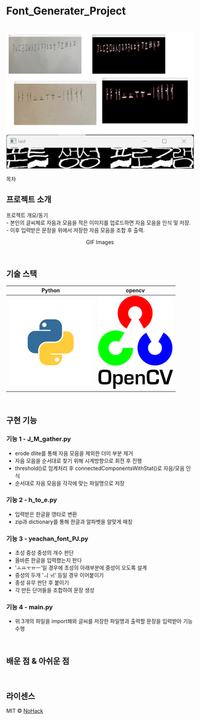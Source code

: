 # Font_Generater_Project

<p align="center">
  <br>
  <img src="./img/img1.png">
  <br>
  <img src="./img/img2.png">
</p>

목차

## 프로젝트 소개

<p align="justify">
프로젝트 개요/동기<br>
  - 본인의 글씨체로 자음과 모음을 적은 이미지를 업로드하면 자음 모음을 인식 및 저장. <br>
  - 이후 입력받은 문장을 위에서 저장한 자음 모음을 조합 후 출력.
</p>

<p align="center">
GIF Images
</p>

<br>

## 기술 스택

| Python | opencv | 
| :--------: | :--------: | 
|   ![python]    |   ![opencv]    |

<br>

## 구현 기능

### 기능 1 - J_M_gather.py
  - erode dlite를 통해 자음 모음을 제외한 더미 부분 제거
  - 자음 모음을 순서대로 찾기 위해 시계방향으로 회전 후 진행
  - threshold()로 임계처리 후 connectedComponentsWithStat()로 자음/모음 인식
  - 순서대로 자음 모음을 각각에 맞는 파일명으로 저장
  
### 기능 2 - h_to_e.py
  - 입력받은 한글을 영타로 변환
  - zip과 dictionary를 통해 한글과 알파벳을 알맞게 매칭

### 기능 3 - yeachan_font_PJ.py
  - 초성 중성 중성의 개수 판단
  - 올바른 한글을 입력했는지 판다
  - 'ㅗㅛㅜㅠㅡ'일 경우에 초성의 아래부분에 중성이 오도록 설계
  - 중성의 두개 'ㅢ ㅟ' 등일 경우 이어붙이기
  - 종성 유무 판단 후 붙이기
  - 각 만든 단어들을 조합하여 문장 생성
  
### 기능 4 - main.py
  - 위 3개의 파일을 import해와 글씨를 저장한 파일명과 출력할 문장을 입력받아 기능 수행
  
<br>

## 배운 점 & 아쉬운 점

<p align="justify">

</p>

<br>

## 라이센스

MIT &copy; [NoHack](mailto:lbjp114@gmail.com)

<!-- Stack Icon Refernces -->

[python]: /img/python.png
[opencv]: /img/opencv.png

